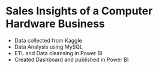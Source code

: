# Sales Insights of a Computer Hardware Business
* Data collected from Kaggle
* Data Analysis using MySQL
* ETL and Data cleansing in Power BI
* Created Dashboard and published in Power BI
